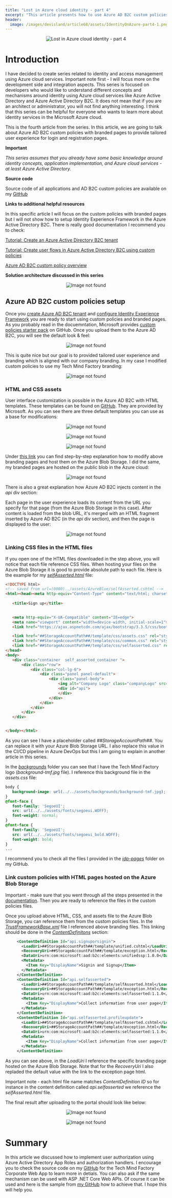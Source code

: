 ```yaml
---
title: "Lost in Azure cloud identity - part 4"
excerpt: "This article presents how to use Azure AD B2C custom policies with branded pages"
header:
  image: /images/devisland/article68/assets/IdentityOnAzure-part4-1.png
---
```


<p align="center">
<img src="/images/devisland/article68/assets/IdentityOnAzure-part4-1.png?raw=true" alt="Lost in Azure cloud identity - part 4"/>
</p>


# Introduction

I have decided to create series related to identity and access management using Azure cloud services. Important note first - I will focus more on the development side and integration aspects. This series is focused on developers who would like to understand different concepts and mechanisms around identity using Azure cloud services like Azure Active Directory and Azure Active Directory B2C. It does not mean that if you are an architect or administrator, you will not find anything interesting. I think that this series can be helpful for everyone who wants to learn more about identity services in the Microsoft Azure cloud.

This is the fourth article from the series. In this article, we are going to talk about Azure AD B2C custom policies with branded pages to provide tailored user experience for login and registration pages.

**Important**

*This series assumes that you already have some basic knowledge around identity concepts, application implementation, and Azure cloud services - at least Azure Active Directory.*

**Source code**

Source code of all applications and AD B2C custom policies are available on my [GitHub](https://github.com/Daniel-Krzyczkowski/Lost-In-Azure-Cloud-Identity)

**Links to additional helpful resources**

In this specific article I will focus on the custom policies with branded pages but I will not show how to setup Identity Experience Framework in the Azure Active Directory B2C. There is really good documentation I recommend you to check:

[Tutorial: Create an Azure Active Directory B2C tenant](https://docs.microsoft.com/en-us/azure/active-directory-b2c/tutorial-create-tenant)

[Tutorial: Create user flows in Azure Active Directory B2C using custom policies](https://docs.microsoft.com/en-us/azure/active-directory-b2c/tutorial-create-user-flows?pivots=b2c-custom-policy)

[Azure AD B2C custom policy overview](https://docs.microsoft.com/en-us/azure/active-directory-b2c/custom-policy-overview)


**Solution architecture discussed in this series**

<p align="center">
<img src="/images/devisland/article68/assets/IdentityOnAzure-part4-2.png?raw=true" alt="Image not found"/>
</p>



## Azure AD B2C custom policies setup

Once you [create Azure AD B2C tenant](https://docs.microsoft.com/en-us/azure/active-directory-b2c/tutorial-create-tenant) and [configure Identity Experience Framework](https://docs.microsoft.com/en-us/azure/active-directory-b2c/tutorial-create-user-flows?pivots=b2c-custom-policy) you are ready to start using custom policies and branded pages. As you probably read in the docuemntation, Microsoft provides [custom policies starter pack](https://github.com/Azure-Samples/active-directory-b2c-custom-policy-starterpack) on GitHub. Once you upload them to the Azure AD B2C, you will see the default look & feel:

<p align="center">
<img src="/images/devisland/article67/assets/IdentityOnAzure-part4-3.PNG?raw=true" alt="Image not found"/>
</p>

This is quite nice but our goal is to provided tailored user experience and branding which is aligned with our company branding. In my case I modified custom policies to use my Tech Mind Factory branding:

<p align="center">
<img src="/images/devisland/article68/assets/IdentityOnAzure-part4-4.PNG?raw=true" alt="Image not found"/>
</p>


### HTML and CSS assets


User interface customization is possible in the Azure AD B2C with HTML templates. These templates can be found on [GitHub](https://github.com/azure-ad-b2c/html-templates). They are provided by Microsoft. As you can see there are three default templates you can use as a base for modifications:

<p align="center">
<img src="/images/devisland/article68/assets/IdentityOnAzure-part4-6.png?raw=true" alt="Image not found"/>
</p>

<p align="center">
<img src="/images/devisland/article68/assets/IdentityOnAzure-part4-7.png?raw=true" alt="Image not found"/>
</p>

<p align="center">
<img src="/images/devisland/article68/assets/IdentityOnAzure-part4-8.png?raw=true" alt="Image not found"/>
</p>


Under [this link](https://docs.microsoft.com/en-us/azure/active-directory-b2c/customize-ui-with-html?pivots=b2c-custom-policy) you can find step-by-step explanation how to modify above branding pages and host them on the Azure Blob Storage. I did the same, my branded pages are hosted on the public blob in the Azure cloud:

<p align="center">
<img src="/images/devisland/article68/assets/IdentityOnAzure-part4-9.PNG?raw=true" alt="Image not found"/>
</p>

There is also a great explanation how Azure AD B2C injects content in the *api* div section:

Each page in the user experience loads its content from the URL you specify for that page (from the Azure Blob Storage in this case). After content is loaded from the blob URL, it's merged with an HTML fragment inserted by Azure AD B2C (in the *api* div section), and then the page is displayed to the user:

<p align="center">
<img src="/images/devisland/article68/assets/IdentityOnAzure-part4-5.png?raw=true" alt="Image not found"/>
</p>


### Linking CSS files in the HTML files

If you open one of the HTML files downloaded in the step above, you will notice that each file reference CSS files. When hosting your files on the Azure Blob Storage it is good to provide absolute path to each file. Here is the example for my [*selfAsserted.html*](https://github.com/Daniel-Krzyczkowski/Lost-In-Azure-Cloud-Identity/blob/main/src/tmf-identity-ad-b2c/branding/idp-pages/template/selfAsserted.html) file:

 ```html
<!DOCTYPE html>
<!-- saved from url=(0080)../assets/AzureBlue/selfAsserted.cshtml -->
<html><head><meta http-equiv="Content-Type" content="text/html; charset=UTF-8">
    
    <title>Sign up</title>

    
    <meta http-equiv="X-UA-Compatible" content="IE=edge">
    <meta name="viewport" content="width=device-width, initial-scale=1">
    <link href="https://ajax.aspnetcdn.com/ajax/bootstrap/3.3.5/css/bootstrap.min.css" rel="stylesheet" type="text/css" />

    <link href="##StorageAccountPath##/template/css/assets.css" rel="stylesheet" type="text/css" />
    <link href="##StorageAccountPath##/template/css/common.css" rel="stylesheet" type="text/css" />
    <link href="##StorageAccountPath##/template/css/selfasserted.css" rel="stylesheet" type="text/css" />
</head>
<body>
    <div class="container  self_asserted_container ">
        <div class="row">
            <div class="col-lg-6">
                <div class="panel panel-default">
                    <div class="panel-body">
                        <img alt="Company Logo" class="companyLogo" src="##StorageAccountPath##/assets/images/tmf-logo.svg">
                        <div id="api">
                        </div>
                    </div>
                </div>
            </div>
        </div>
    </div>


</body></html>
```

As you can see I have a placeholder called *##StorageAccountPath##*. You can replace it with your Azure Blob Storage URL. I also replace this value in the CI/CD pipeline in Azure DevOps but this I am going to explain in another article in this series.

In the [*backgrounds*](https://github.com/Daniel-Krzyczkowski/Lost-In-Azure-Cloud-Identity/tree/main/src/tmf-identity-ad-b2c/branding/idp-pages/assets/backgrounds) folder you can see that I have the Tech Mind Factory logo (*background-tmf.jpg* file). I reference this background file in the *assets.css* file:

 ```css
body {
    background-image: url(../../assets/backgrounds/background-tmf.jpg);
}
@font-face {
    font-family: 'SegoeUI';
    src: url(../../assets/fonts/segoeui.WOFF);
    font-weight: normal;
}
@font-face {
    font-family: 'SegoeUI';
    src: url(../../assets/fonts/segoeui_bold.WOFF);
    font-weight: bold;
}
...
```

I recommend you to check all the files I provided in the [*idp-pages*](https://github.com/Daniel-Krzyczkowski/Lost-In-Azure-Cloud-Identity/tree/main/src/tmf-identity-ad-b2c/branding/idp-pages) folder on my GitHub.


### Link custom policies with HTML pages hosted on the Azure Blob Storage

Important - make sure that you went through all the steps presented in the [documentation](https://docs.microsoft.com/en-us/azure/active-directory-b2c/customize-ui-with-html?pivots=b2c-custom-policy). Then you are ready to reference the files in the custom policies files.

Once you upload above HTML, CSS, and assets file to the Azure Blob Storage, you can reference them from the custom policies files. In the [*TrustFrameworkBase.xml*](https://github.com/Daniel-Krzyczkowski/Lost-In-Azure-Cloud-Identity/blob/main/src/tmf-identity-ad-b2c/custom-policies/TrustFrameworkBase.xml) file I referenced above branding files. This linking should be done in the [*ContentDefinitons*](https://github.com/Daniel-Krzyczkowski/Lost-In-Azure-Cloud-Identity/blob/e656ee8d80b8be1223ae3eb7e98374538492ad86/src/tmf-identity-ad-b2c/custom-policies/TrustFrameworkBase.xml#L387) section:


 ```xml
      <ContentDefinition Id="api.signuporsignin">
        <LoadUri>##StorageAccountPath##/template/unified.cshtml</LoadUri>
        <RecoveryUri>##StorageAccountPath##/template/exception.html</RecoveryUri>
        <DataUri>urn:com:microsoft:aad:b2c:elements:unifiedssp:1.0.0</DataUri>
        <Metadata>
          <Item Key="DisplayName">Signin and Signup</Item>
        </Metadata>
      </ContentDefinition>
      <ContentDefinition Id="api.selfasserted">
        <LoadUri>##StorageAccountPath##/template/selfAsserted.html</LoadUri>
        <RecoveryUri>##StorageAccountPath##/template/exception.html</RecoveryUri>
        <DataUri>urn:com:microsoft:aad:b2c:elements:selfasserted:1.1.0</DataUri>
        <Metadata>
          <Item Key="DisplayName">Collect information from user page</Item>
        </Metadata>
      </ContentDefinition>
      <ContentDefinition Id="api.selfasserted.profileupdate">
        <LoadUri>##StorageAccountPath##/template/selfAsserted.cshtml</LoadUri>
        <RecoveryUri>##StorageAccountPath##/template/exception.html</RecoveryUri>
        <DataUri>urn:com:microsoft:aad:b2c:elements:selfasserted:1.1.0</DataUri>
        <Metadata>
          <Item Key="DisplayName">Collect information from user page</Item>
        </Metadata>
      </ContentDefinition>
```

As you can see above, in the *LoadUri* I reference the specific branding page hosted on the Azure Blob Storage. Note that for the *RecoveryUri* I also repladed the default value with the link to the exception page html.

Important note - each html file name matches *ContentDefinition ID* so for instance in the content definition called  *api.selfasserted* we reference the *selfAsserted.html* file.

The final result after uploading to the portal should look like below:

<p align="center">
<img src="/images/devisland/article68/assets/IdentityOnAzure-part4-4.PNG?raw=true" alt="Image not found"/>
</p>

<p align="center">
<img src="/images/devisland/article68/assets/IdentityOnAzure-part4-10.PNG?raw=true" alt="Image not found"/>
</p>


# Summary

In this article we discussed how to implement user authorization using Azure Active Directory App Roles and authorization handlers. I encourage you to check the source code on my [GitHub](https://github.com/Daniel-Krzyczkowski/Lost-In-Azure-Cloud-Identity/tree/main/src/tmf-identity-corporate-web-app) for the Tech Mind Factory Corporate Web App to learn more in detials. You can also ask if the same mechanism can be used with ASP .NET Core Web APIs. Of course it can be used and here is the sample from [my GitHub](https://github.com/Daniel-Krzyczkowski/IdentityDeveloperTemplates/tree/master/src/app-templates/IdentityDeveloperTemplates.AzureAD.Authz.API) how to achieve that. I hope this will help you.

